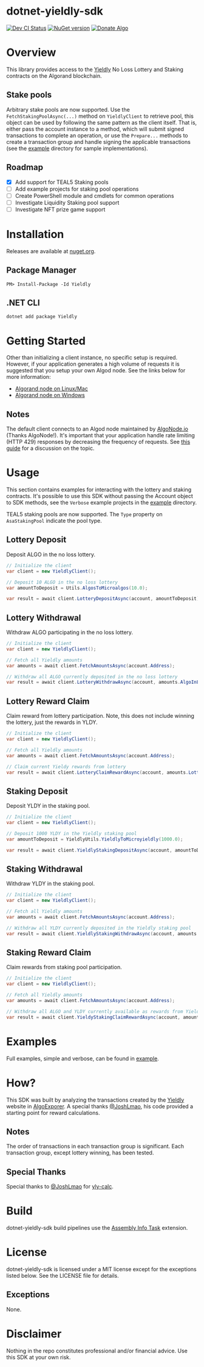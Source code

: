 # dotnet-yieldly-sdk
[![Dev CI Status](https://dev.azure.com/gbo-devops/github-pipelines/_apis/build/status/Yieldly/Yieldly%20Dev%20CI?branchName=develop)](https://dev.azure.com/gbo-devops/github-pipelines/_build/latest?definitionId=4&branchName=develop)
[![NuGet version](https://badge.fury.io/nu/yieldly.svg)](https://badge.fury.io/nu/yieldly)
[![Donate Algo](https://img.shields.io/badge/Donate-ALGO-000000.svg?style=flat)](https://algoexplorer.io/address/EJMR773OGLFAJY5L2BCZKNA5PXLDJOWJK4ED4XDYTYH57CG3JMGQGI25DQ)

# Overview
This library provides access to the [Yieldly](https://app.yieldly.finance/) No Loss Lottery and Staking contracts on the Algorand blockchain.

## Stake pools
Arbitrary stake pools are now supported. Use the `FetchStakingPoolAsync(...)` method on `YieldlyClient` to retrieve pool, this object can be used by following the same pattern as the client itself. That is, either pass the account instance to a method, which will submit signed transactions to complete an operation, or use the `Prepare...` methods to create a transaction group and handle signing the applicable transactions (see the [example](/example) directory for sample implementations).

## Roadmap
- [x] Add support for TEAL5 Staking pools
- [ ] Add example projects for staking pool operations
- [ ] Create PowerShell module and cmdlets for common operations
- [ ] Investigate Liquidity Staking pool support
- [ ] Investigate NFT prize game support

# Installation
Releases are available at [nuget.org](https://www.nuget.org/packages/Yieldly/).

## Package Manager
```
PM> Install-Package -Id Yieldly
```

## .NET CLI
```
dotnet add package Yieldly
```

# Getting Started
Other than initializing a client instance, no specific setup is required. However, if your application generates a high volume of requests it is suggested that you setup your own Algod node. See the links below for more information:
* [Algorand node on Linux/Mac](https://developer.algorand.org/docs/run-a-node/setup/install/)
* [Algorand node on Windows](https://github.com/randlabs/algorand-windows-node)

## Notes
The default client connects to an Algod node maintained by [AlgoNode.io](https://algonode.io/) (Thanks AlgoNode!). It's important that your application handle rate limiting (HTTP 429) responses by decreasing the frequency of requests. See [this guide](https://docs.microsoft.com/en-us/dotnet/architecture/microservices/implement-resilient-applications/implement-http-call-retries-exponential-backoff-polly) for a discussion on the topic.

# Usage
This section contains examples for interacting with the lottery and staking contracts. It's possible to use this SDK without passing the Account object to SDK methods, see the `Verbose` example projects in the [example](/example) directory.

TEAL5 staking pools are now supported. The `Type` property on `AsaStakingPool` indicate the pool type.

## Lottery Deposit
Deposit ALGO in the no loss lottery.

```C#
// Initialize the client
var client = new YieldlyClient();

// Deposit 10 ALGO in the no loss lottery
var amountToDeposit = Utils.AlgosToMicroalgos(10.0);

var result = await client.LotteryDepositAsync(account, amountToDeposit);
```

## Lottery Withdrawal
Withdraw ALGO participating in the no loss lottery.

```C#
// Initialize the client
var client = new YieldlyClient();

// Fetch all Yieldly amounts
var amounts = await client.FetchAmountsAsync(account.Address);

// Withdraw all ALGO currently deposited in the no loss lottery
var result = await client.LotteryWithdrawAsync(account, amounts.AlgoInLottery);
```

## Lottery Reward Claim
Claim reward from lottery participation. Note, this does not include winning the lottery, just the rewards in YLDY.

```C#
// Initialize the client
var client = new YieldlyClient();

// Fetch all Yieldly amounts
var amounts = await client.FetchAmountsAsync(account.Address);

// Claim current Yieldy rewards from lottery
var result = await client.LotteryClaimRewardAsync(account, amounts.LotteryReward.Yieldly);
```

## Staking Deposit
Deposit YLDY in the staking pool.

```C#
// Initialize the client
var client = new YieldlyClient();

// Deposit 1000 YLDY in the Yieldly staking pool
var amountToDeposit = YieldlyUtils.YieldlyToMicroyieldly(1000.0);

var result = await client.YieldlyStakingDepositAsync(account, amountToDeposit);
```

## Staking Withdrawal
Withdraw YLDY in the staking pool.

```C#
// Initialize the client
var client = new YieldlyClient();

// Fetch all Yieldly amounts
var amounts = await client.FetchAmountsAsync(account.Address);

// Withdraw all YLDY currently deposited in the Yieldly staking pool
var result = await client.YieldlyStakingWithdrawAsync(account, amounts.YieldlyStaked);
```

## Staking Reward Claim
Claim rewards from staking pool participation.

```C#
// Initialize the client
var client = new YieldlyClient();

// Fetch all Yieldly amounts
var amounts = await client.FetchAmountsAsync(account.Address);

// Withdraw all ALGO and YLDY currently available as rewards from Yieldly staking pool participation
var result = await client.YieldyStakingClaimRewardAsync(account, amounts.StakingReward);
```

# Examples
Full examples, simple and verbose, can be found in [example](/example).

# How?
This SDK was built by analyzing the transactions created by the [Yieldly](https://app.yieldly.finance/) website in [AlgoExporer](https://algoexplorer.io/). A special thanks [@JoshLmao](https://github.com/JoshLmao), his code provided a starting point for reward calculations. 

## Notes
The order of transactions in each transaction group is significant. Each transaction group, except lottery winning, has been tested.

## Special Thanks
Special thanks to [@JoshLmao](https://github.com/JoshLmao) for [yly-calc](https://github.com/JoshLmao/ydly-calc/blob/main/src/js/YLDYCalculation.js).

# Build
dotnet-yieldly-sdk build pipelines use the [Assembly Info Task](https://github.com/BMuuN/vsts-assemblyinfo-task) extension.

# License
dotnet-yieldly-sdk is licensed under a MIT license except for the exceptions listed below. See the LICENSE file for details.

## Exceptions
None.

# Disclaimer
Nothing in the repo constitutes professional and/or financial advice. Use this SDK at your own risk.